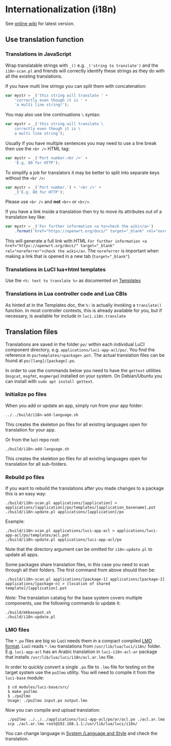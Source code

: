 # Internationalization (i18n)

See [online wiki](https://github.com/openwrt/luci/wiki/i18n) for latest version.

## Use translation function

### Translations in JavaScript

Wrap translatable strings with `_()` e.g.  `_('string to translate')` and the `i18n-scan.pl` and friends will correctly identify these strings as they do with all the existing translations.

If you have multi line strings you can split them with concatenation:
```js
var mystr = _('this string will translate ' +
	'correctly even though it is ' +
	'a multi line string!');
```

You may also use line continuations `\` syntax:

```js
var mystr = _('this string will translate \
	correctly even though it is \
	a multi line string');
```

Usually if you have multiple sentences you may need to use a line break then use the `<br />` HTML tag:
```js
var mystr = _('Port number.<br />' +
	'E.g. 80 for HTTP');
```

To simplify a job for translators it may be better to split into separate keys without the `<br />`:
```js
var mystr = _('Port number.') + '<br />' +
	_('E.g. 80 for HTTP');
```
Please use `<br />` and **not** `<br>` or `<br/>`.

If you have a link inside a translation then try to move its attributes out of a translation key like:
```js
var mystr = _('For further information <a %s>check the wiki</a>')
	.format('href="https://openwrt.org/docs/" target="_blank" rel="noreferrer"')
```
This will generate a full link with HTML `For further information <a href="https://openwrt.org/docs/" target="_blank" rel="noreferrer">check the wiki</a>`. The `noreferrer` is important when making a link that is opened in a new tab (`target="_blank"`).

### Translations in LuCI lua+html templates
Use the `<%: text to translate %>` as documented on [Templates](./Templates.md)

### Translations in Lua controller code and Lua CBIs
As hinted at in the Templates doc, the `%:` is actually invoking a `translate()` function.
In most controller contexts, this is already available for you, but if necessary, is available for include in `luci.i18n.translate`


## Translation files
Translations are saved in the folder `po/` within each individual LuCI component directory, e.g. `applications/luci-app-acl/po/`.
You find the reference in `po/templates/<package>.pot`.
The actual translation files can be found at `po/[lang]/[package].po`.

In order to use the commands below you need to have the `gettext` utilities (`msgcat`, `msgfmt`, `msgmerge`) installed on your system.
On Debian/Ubuntu you can install with `sudo apt install gettext`.

### Initialize po files

When you add or update an app, simply run from your app folder:

    ../../build/i18n-add-language.sh

This creates the skeleton po files for all existing languages open for translation for your app.

Or from the luci repo root:

    ./build/i18n-add-language.sh

This creates the skeleton po files for all existing languages open for translation for all sub-folders.

### Rebuild po files
If you want to rebuild the translations after you made changes to a package this is an easy way:

    ./build/i18n-scan.pl applications/[application] > applications/[application]/po/templates/[application_basename].pot
    ./build/i18n-update.pl applications/[application]/po

Example:

    ./build/i18n-scan.pl applications/luci-app-acl > applications/luci-app-acl/po/templates/acl.pot
    ./build/i18n-update.pl applications/luci-app-acl/po

Note that the directory argument can be omitted for `i18n-update.pl` to update all apps.

Some packages share translation files, in this case you need to scan through all their folders.
The first command from above should then be:

    ./build/i18n-scan.pl applications/[package-1] applications/[package-2] applications/[package-n] > [location of shared template]/[application].pot

*Note:* The translation catalog for the base system covers multiple components, use the following commands to update it:

    ./build/mkbasepot.sh
    ./build/i18n-update.pl

### LMO files
The `*.po` files are big so Luci needs them in a compact compiled [LMO format](./LMO.md).
Luci reads `*.lmo` translations from `/usr/lib/lua/luci/i18n/` folder.
E.g. `luci-app-acl` has an Arabic translation in `luci-i18n-acl-ar` package that installs `/usr/lib/lua/luci/i18n/acl.ar.lmo` file.

In order to quickly convert a single `.po` file to `.lmo` file for testing on the target system use the `po2lmo` utility.
You will need to compile it from the `luci-base` module:

     $ cd modules/luci-base/src/
     $ make po2lmo
     $ ./po2lmo
     Usage: ./po2lmo input.po output.lmo

Now you can compile and upload translation:

     ./po2lmo ../../../applications/luci-app-acl/po/ar/acl.po ./acl.ar.lmo
     scp ./acl.ar.lmo root@192.168.1.1:/usr/lib/lua/luci/i18n/

You can change language in [System /Language and Style](http://192.168.1.1/cgi-bin/luci/admin/system/system) and check the translation.
